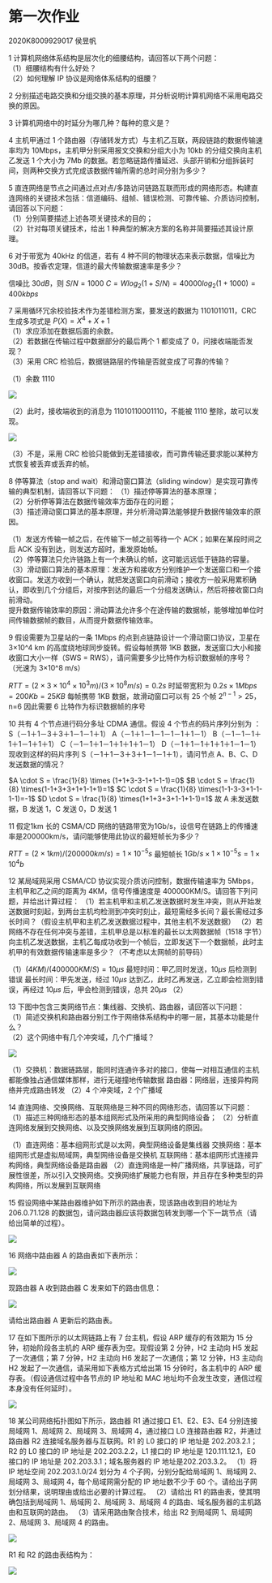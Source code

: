 # 第一次作业
2020K8009929017 侯昱帆

1
计算机网络体系结构是层次化的细腰结构，请回答以下两个问题：  
（1）细腰结构有什么好处？  
（2）如何理解 IP 协议是网络体系结构的细腰？

2
分别描述电路交换和分组交换的基本原理，并分析说明计算机网络不采用电路交换的原因。

3
计算机网络中的时延分为哪几种？每种的意义是？

4
主机甲通过 1 个路由器（存储转发方式）与主机乙互联，两段链路的数据传输速率均为 10Mbps，主机甲分别采用报文交换和分组大小为 10kb 的分组交换向主机乙发送 1 个大小为 7Mb 的数据。若忽略链路传播延迟、头部开销和分组拆装时间，则两种交换方式完成该数据传输所需的总时间分别为多少？

5
直连网络是节点之间通过点对点/多路访问链路互联而形成的网络形态。构建直连网络的关键技术包括：信道编码、组帧、错误检测、可靠传输、介质访问控制，请回答以下问题：  
（1）分别简要描述上述各项关键技术的目的；  
（2）针对每项关键技术，给出 1 种典型的解决方案的名称并简要描述其设计原理。

6
对于带宽为 40kHz 的信道，若有 4 种不同的物理状态来表示数据，信噪比为 30dB。按香农定理，信道的最大传输数据速率是多少？  

信噪比 $30dB$，则 $S/N=1000$
$C=Wlog_2(1+S/N)=40000log_2(1+1000)=400kbps$

7
采用循环冗余校验技术作为差错检测方案，要发送的数据为 1101011011，CRC 生成多项式是 $P(X)=X^4+X+1$  
（1）求应添加在数据后面的余数。  
（2）若数据在传输过程中数据部分的最后两个 1 都变成了 0，问接收端能否发现？  
（3）采用 CRC 检验后，数据链路层的传输是否就变成了可靠的传输？  

（1）余数 1110  

![](assets/net-hm1-1.png)

（2）此时，接收端收到的消息为 11010110001110，不能被 1110 整除，故可以发现。

![](assets/net-hm1-2.png)

（3）不是，采用 CRC 检验只能做到无差错接收，而可靠传输还要求能以某种方式恢复被丢弃或丢弃的帧。

8
停等算法（stop and wait）和滑动窗口算法（sliding window）是实现可靠传输的典型机制，请回答以下问题：
（1）描述停等算法的基本原理；  
（2）分析停等算法在数据传输效率方面存在的问题；  
（3）描述滑动窗口算法的基本原理，并分析滑动算法能够提升数据传输效率的原因。  

（1）发送方传输一帧之后，在传输下一帧之前等待一个 ACK；如果在某段时间之后 ACK 没有到达，则发送方超时，重发原始帧。  
（2）停等算法只允许链路上有一个未确认的帧，这可能远远低于链路的容量。  
（3）滑动窗口算法的基本原理：发送方和接收方分别维护一个发送窗口和一个接收窗口。发送方收到一个确认，就把发送窗口向前滑动；接收方一般采用累积确认，即收到几个分组后，对按序到达的最后一个分组发送确认，然后将接收窗口向前滑动。  
提升数据传输效率的原因：滑动算法允许多个在途传输的数据帧，能够增加单位时间传输数据帧的数目，从而提升数据传输效率。

9
假设需要为卫星站的一条 1Mbps 的点到点链路设计一个滑动窗口协议，卫星在 3×10^4 km 的高度绕地球同步旋转。假设每帧携带 1KB 数据，发送窗口大小和接收窗口大小一样（SWS = RWS），请问需要多少比特作为标识数据帧的序号？（光速为 3×10^8 m/s）

$RTT=(2 \times 3 \times 10^4 \times 10^3 m) / (3 \times 10^8 m/s)=0.2s$
时延带宽积为 $0.2s \times 1Mbps = 200Kb = 25KB$
每帧携带 1KB 数据，故滑动窗口可以有 25 个帧
$2^{n-1} \gt 25$，n=6 
因此需要 6 比特作为标识数据帧的序号

10
共有 4 个节点进行码分多址 CDMA 通信。假设 4 个节点的码片序列分别为 ：
S（－1＋1－3＋3＋1－1－1＋1）
A（－1＋1－1－1－1－1＋1－1）
B（－1－1－1＋1＋1－1＋1＋1）
C（－1－1＋1－1＋1＋1＋1－1）
D（－1＋1－1＋1＋1＋1－1－1）
现收到这样的码片序列 S（－1＋1－3＋3＋1－1－1＋1），请问节点 A、B、C、D 发送数据的情况？

$A \cdot S = \frac{1}{8} \times (1+1+3-3-1+1-1-1)=0$
$B \cdot S = \frac{1}{8} \times(1-1+3+3+1+1-1+1)=1$
$C \cdot S = \frac{1}{8} \times(1-1-3-3+1-1-1-1)=-1$
$D \cdot S = \frac{1}{8} \times(1+1+3+3+1-1+1-1)=1$
故 A 未发送数据，B 发送 1，C 发送 0，D 发送 1

11
假定1km 长的 CSMA/CD 网络的链路带宽为1Gb/s，设信号在链路上的传播速率是200000km/s，请问能够使用此协议的最短帧长为多少？

$RTT=(2 \times 1km)/(200000 km/s)=1 \times 10^{-5}s$
最短帧长 $1Gb/s \times 1 \times 10^{-5}s = 1 \times 10^4 b$

12
某局域网采用 CSMA/CD 协议实现介质访问控制，数据传输速率为 5Mbps，主机甲和乙之间的距离为 4KM，信号传播速度是 400000KM/S。请回答下列问题，并给出计算过程：
（1）若主机甲和主机乙发送数据时发生冲突，则从开始发送数据时刻起，到两台主机均检测到冲突时刻止，最短需经多长间？最长需经过多长时间？（假设主机甲和主机乙发送数据过程中，其他主机不发送数据）
（2）若网络不存在任何冲突与差错，主机甲总是以标准的最长以太网数据帧（1518 字节）向主机乙发送数据，主机乙每成功收到一个帧后，立即发送下一个数据帧，此时主机甲的有效数据传输速率是多少？（不考虑以太网帧的前导码）

（1）$(4KM) / (400000KM/S) = 10\mu s$
最短时间：甲乙同时发送，$10\mu s$ 后检测到错误
最长时间：甲先发送，经过 $10\mu s$ 达到乙，此时乙再发送，乙立即会检测到错误，再经过
$10 \mu s$ 后，甲会检测到错误，总共 $20 \mu s$
（2）



13
下图中包含三类网络节点：集线器、交换机、路由器，请回答以下问题：  
（1）简述交换机和路由器分别工作于网络体系结构中的哪一层，其基本功能是什么？  
（2）这个网络中有几个冲突域，几个广播域？

![](assets/Pasted%20image%2020230417210325.png)

（1）交换机：数据链路层，能同时连通许多对的接口，使每一对相互通信的主机都能像独占通信媒体那样，进行无碰撞地传输数据
路由器：网络层，连接异构网络并完成路由转发
（2）4 个冲突域，2 个广播域


14
直连网络、交换网络、互联网络是三种不同的网络形态，请回答以下问题：
（1）描述三种网络形态的基本组网形式及所采用的典型网络设备；
（2）分析直连网络发展到交换网络、以及交换网络发展到互联网络的原因。

（1）直连网络：基本组网形式是以太网，典型网络设备是集线器
交换网络：基本组网形式是虚拟局域网，典型网络设备是交换机
互联网络：基本组网形式连接异构网络，典型网络设备是路由器
（2）直连网络是一种广播网络，共享链路，可扩展性很差，所以引入交换网络。交换网络扩展能力也有限，并且存在多种类型的异构网络，所以发展到互联网络

15
假设网络中某路由器维护如下所示的路由表，现该路由收到目的地址为 206.0.71.128 的数据包，请问路由器应该将数据包转发到哪一个下一跳节点（请给出简单的过程）。

![](assets/Pasted%20image%2020230417210437.png)





16
网络中路由器 A 的路由表如下表所示：

![](assets/Pasted%20image%2020230417210512.png)

现路由器 A 收到路由器 C 发来如下的路由信息：

![](assets/Pasted%20image%2020230417210604.png)

请给出路由器 A 更新后的路由表。


17
在如下图所示的以太网链路上有 7 台主机，假设 ARP 缓存的有效期为 15 分钟，初始阶段各主机的 ARP 缓存表为空。现假设第 2 分钟，H2 主动向 H5 发起了一次通信；第 7 分钟，H2 主动向 H6 发起了一次通信；第 12 分钟，H3 主动向 H2 发起了一次通信，请采用如下表格方式给出第 15 分钟时，各主机中的 ARP 缓存表。（假设通信过程中各节点的 IP 地址和 MAC 地址均不会发生改变，通信过程本身没有任何延时）。

![](assets/Pasted%20image%2020230417210704.png)


18
某公司网络拓扑图如下所示，路由器 R1 通过接口 E1、E2、E3、E4 分别连接局域网 1、局域网 2、局域网 3、局域网 4，通过接口 L0 连接路由器 R2，并通过路由器 R2 连接域名服务器与互联网。R1 的 L0 接口的 IP 地址是 202.203.2.1；R2 的 L0 接口的 IP 地址是 202.203.2.2，L1 接口的 IP 地址是 120.111.12.1，E0 接口的 IP 地址是 202.203.3.1；域名服务器的 IP 地址是202.203.3.2。
（1）将 IP 地址空间 202.203.1.0/24 划分为 4 个子网，分别分配给局域网 1、局域网 2、局域网 3、局域网 4，每个局域网需分配的 IP 地址数不少于 60 个。请给出子网划分结果，说明理由或给出必要的计算过程。
（2）请给出 R1 的路由表，使其明确包括到局域网 1、局域网 2、局域网 3、局域网 4 的路由、域名服务器的主机路由和互联网的路由。
（3）请采用路由聚合技术，给出 R2 到局域网 1、局域网 2、局域网 3、局域网 4 的路由。

![](assets/Pasted%20image%2020230417210815.png)

R1 和 R2 的路由表结构为：

![](assets/Pasted%20image%2020230417210854.png)